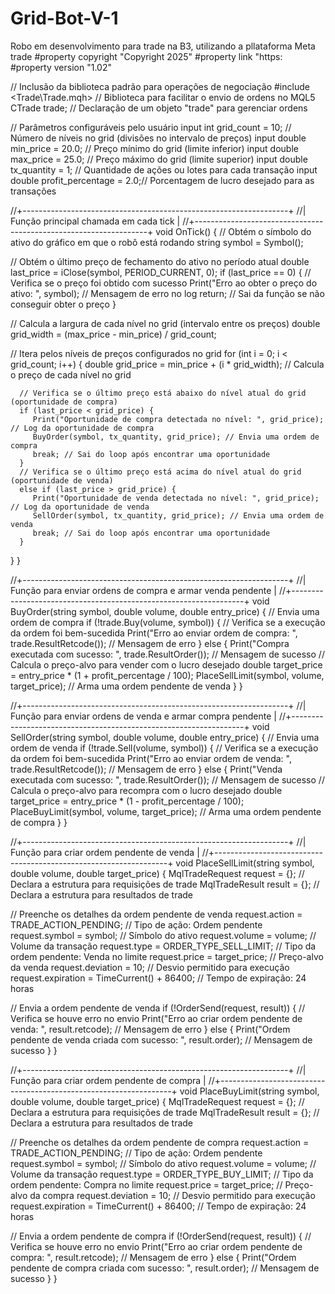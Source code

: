 # Grid-Bot-V-1
Robo em desenvolvimento para trade na B3, utilizando a pllataforma Meta trade
#property copyright "Copyright 2025"
#property link      "https:
#property version   "1.02"

// Inclusão da biblioteca padrão para operações de negociação
#include <Trade\Trade.mqh>  // Biblioteca para facilitar o envio de ordens no MQL5
CTrade trade;               // Declaração de um objeto "trade" para gerenciar ordens

// Parâmetros configuráveis pelo usuário
input int grid_count = 10;           // Número de níveis no grid (divisões no intervalo de preços)
input double min_price = 20.0;       // Preço mínimo do grid (limite inferior)
input double max_price = 25.0;       // Preço máximo do grid (limite superior)
input double tx_quantity = 1;      // Quantidade de ações ou lotes para cada transação
input double profit_percentage = 2.0;// Porcentagem de lucro desejado para as transações

//+------------------------------------------------------------------+
//| Função principal chamada em cada tick                            |
//+------------------------------------------------------------------+
void OnTick() {
   // Obtém o símbolo do ativo do gráfico em que o robô está rodando
   string symbol = Symbol();

   // Obtém o último preço de fechamento do ativo no período atual
   double last_price = iClose(symbol, PERIOD_CURRENT, 0);
   if (last_price == 0) {  // Verifica se o preço foi obtido com sucesso
      Print("Erro ao obter o preço do ativo: ", symbol); // Mensagem de erro no log
      return; // Sai da função se não conseguir obter o preço
   }

   // Calcula a largura de cada nível no grid (intervalo entre os preços)
   double grid_width = (max_price - min_price) / grid_count;

   // Itera pelos níveis de preços configurados no grid
   for (int i = 0; i < grid_count; i++) {
      double grid_price = min_price + (i * grid_width); // Calcula o preço de cada nível no grid

      // Verifica se o último preço está abaixo do nível atual do grid (oportunidade de compra)
      if (last_price < grid_price) {
         Print("Oportunidade de compra detectada no nível: ", grid_price); // Log da oportunidade de compra
         BuyOrder(symbol, tx_quantity, grid_price); // Envia uma ordem de compra
         break; // Sai do loop após encontrar uma oportunidade
      }
      // Verifica se o último preço está acima do nível atual do grid (oportunidade de venda)
      else if (last_price > grid_price) {
         Print("Oportunidade de venda detectada no nível: ", grid_price); // Log da oportunidade de venda
         SellOrder(symbol, tx_quantity, grid_price); // Envia uma ordem de venda
         break; // Sai do loop após encontrar uma oportunidade
      }
   }
}

//+------------------------------------------------------------------+
//| Função para enviar ordens de compra e armar venda pendente       |
//+------------------------------------------------------------------+
void BuyOrder(string symbol, double volume, double entry_price) {
   // Envia uma ordem de compra
   if (!trade.Buy(volume, symbol)) { // Verifica se a execução da ordem foi bem-sucedida
      Print("Erro ao enviar ordem de compra: ", trade.ResultRetcode()); // Mensagem de erro
   } else {
      Print("Compra executada com sucesso: ", trade.ResultOrder()); // Mensagem de sucesso
      // Calcula o preço-alvo para vender com o lucro desejado
      double target_price = entry_price * (1 + profit_percentage / 100);
      PlaceSellLimit(symbol, volume, target_price); // Arma uma ordem pendente de venda
   }
}

//+------------------------------------------------------------------+
//| Função para enviar ordens de venda e armar compra pendente       |
//+------------------------------------------------------------------+
void SellOrder(string symbol, double volume, double entry_price) {
   // Envia uma ordem de venda
   if (!trade.Sell(volume, symbol)) { // Verifica se a execução da ordem foi bem-sucedida
      Print("Erro ao enviar ordem de venda: ", trade.ResultRetcode()); // Mensagem de erro
   } else {
      Print("Venda executada com sucesso: ", trade.ResultOrder()); // Mensagem de sucesso
      // Calcula o preço-alvo para recompra com o lucro desejado
      double target_price = entry_price * (1 - profit_percentage / 100);
      PlaceBuyLimit(symbol, volume, target_price); // Arma uma ordem pendente de compra
   }
}

//+------------------------------------------------------------------+
//| Função para criar ordem pendente de venda                       |
//+------------------------------------------------------------------+
void PlaceSellLimit(string symbol, double volume, double target_price) {
   MqlTradeRequest request = {}; // Declara a estrutura para requisições de trade
   MqlTradeResult result = {};  // Declara a estrutura para resultados de trade

   // Preenche os detalhes da ordem pendente de venda
   request.action = TRADE_ACTION_PENDING; // Tipo de ação: Ordem pendente
   request.symbol = symbol;               // Símbolo do ativo
   request.volume = volume;               // Volume da transação
   request.type = ORDER_TYPE_SELL_LIMIT;  // Tipo da ordem pendente: Venda no limite
   request.price = target_price;          // Preço-alvo da venda
   request.deviation = 10;                // Desvio permitido para execução
   request.expiration = TimeCurrent() + 86400; // Tempo de expiração: 24 horas

   // Envia a ordem pendente de venda
   if (!OrderSend(request, result)) { // Verifica se houve erro no envio
      Print("Erro ao criar ordem pendente de venda: ", result.retcode); // Mensagem de erro
   } else {
      Print("Ordem pendente de venda criada com sucesso: ", result.order); // Mensagem de sucesso
   }
}

//+------------------------------------------------------------------+
//| Função para criar ordem pendente de compra                      |
//+------------------------------------------------------------------+
void PlaceBuyLimit(string symbol, double volume, double target_price) {
   MqlTradeRequest request = {}; // Declara a estrutura para requisições de trade
   MqlTradeResult result = {};  // Declara a estrutura para resultados de trade

   // Preenche os detalhes da ordem pendente de compra
   request.action = TRADE_ACTION_PENDING; // Tipo de ação: Ordem pendente
   request.symbol = symbol;               // Símbolo do ativo
   request.volume = volume;               // Volume da transação
   request.type = ORDER_TYPE_BUY_LIMIT;   // Tipo da ordem pendente: Compra no limite
   request.price = target_price;          // Preço-alvo da compra
   request.deviation = 10;                // Desvio permitido para execução
   request.expiration = TimeCurrent() + 86400; // Tempo de expiração: 24 horas

   // Envia a ordem pendente de compra
   if (!OrderSend(request, result)) { // Verifica se houve erro no envio
      Print("Erro ao criar ordem pendente de compra: ", result.retcode); // Mensagem de erro
   } else {
      Print("Ordem pendente de compra criada com sucesso: ", result.order); // Mensagem de sucesso
   }
}
